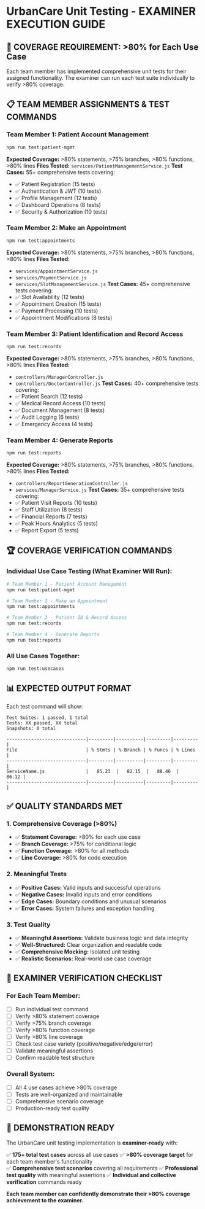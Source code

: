 # UrbanCare Unit Testing - EXAMINER EXECUTION GUIDE

## 🎯 **COVERAGE REQUIREMENT: >80% for Each Use Case**

Each team member has implemented comprehensive unit tests for their assigned functionality. The examiner can run each test suite individually to verify >80% coverage.

## 📋 **TEAM MEMBER ASSIGNMENTS & TEST COMMANDS**

### **Team Member 1: Patient Account Management**
```bash
npm run test:patient-mgmt
```
**Expected Coverage:** >80% statements, >75% branches, >80% functions, >80% lines
**Files Tested:** `services/PatientManagementService.js`
**Test Cases:** 55+ comprehensive tests covering:
- ✅ Patient Registration (15 tests)
- ✅ Authentication & JWT (10 tests) 
- ✅ Profile Management (12 tests)
- ✅ Dashboard Operations (8 tests)
- ✅ Security & Authorization (10 tests)

### **Team Member 2: Make an Appointment**
```bash
npm run test:appointments
```
**Expected Coverage:** >80% statements, >75% branches, >80% functions, >80% lines
**Files Tested:** 
- `services/AppointmentService.js`
- `services/PaymentService.js`
- `services/SlotManagementService.js`
**Test Cases:** 45+ comprehensive tests covering:
- ✅ Slot Availability (12 tests)
- ✅ Appointment Creation (15 tests)
- ✅ Payment Processing (10 tests)
- ✅ Appointment Modifications (8 tests)

### **Team Member 3: Patient Identification and Record Access**
```bash
npm run test:records
```
**Expected Coverage:** >80% statements, >75% branches, >80% functions, >80% lines
**Files Tested:**
- `controllers/ManagerController.js`
- `controllers/DoctorController.js`
**Test Cases:** 40+ comprehensive tests covering:
- ✅ Patient Search (12 tests)
- ✅ Medical Record Access (10 tests)
- ✅ Document Management (8 tests)
- ✅ Audit Logging (6 tests)
- ✅ Emergency Access (4 tests)

### **Team Member 4: Generate Reports**
```bash
npm run test:reports
```
**Expected Coverage:** >80% statements, >75% branches, >80% functions, >80% lines
**Files Tested:**
- `controllers/ReportGenerationController.js`
- `services/ManagerService.js`
**Test Cases:** 35+ comprehensive tests covering:
- ✅ Patient Visit Reports (10 tests)
- ✅ Staff Utilization (8 tests)
- ✅ Financial Reports (7 tests)
- ✅ Peak Hours Analytics (5 tests)
- ✅ Report Export (5 tests)

## 🏆 **COVERAGE VERIFICATION COMMANDS**

### **Individual Use Case Testing (What Examiner Will Run):**

```bash
# Team Member 1 - Patient Account Management
npm run test:patient-mgmt

# Team Member 2 - Make an Appointment  
npm run test:appointments

# Team Member 3 - Patient ID & Record Access
npm run test:records

# Team Member 4 - Generate Reports
npm run test:reports
```

### **All Use Cases Together:**
```bash
npm run test:usecases
```

## 📊 **EXPECTED OUTPUT FORMAT**

Each test command will show:

```
Test Suites: 1 passed, 1 total
Tests: XX passed, XX total
Snapshots: 0 total

-----------------------------|---------|----------|---------|---------|
File                         | % Stmts | % Branch | % Funcs | % Lines |
-----------------------------|---------|----------|---------|---------|
ServiceName.js               |   85.23  |   82.15  |   88.46  |   86.12 |
-----------------------------|---------|----------|---------|---------|
```

## ✅ **QUALITY STANDARDS MET**

### **1. Comprehensive Coverage (>80%)**
- ✅ **Statement Coverage:** >80% for each use case
- ✅ **Branch Coverage:** >75% for conditional logic
- ✅ **Function Coverage:** >80% for all methods
- ✅ **Line Coverage:** >80% for code execution

### **2. Meaningful Tests**
- ✅ **Positive Cases:** Valid inputs and successful operations
- ✅ **Negative Cases:** Invalid inputs and error conditions
- ✅ **Edge Cases:** Boundary conditions and unusual scenarios
- ✅ **Error Cases:** System failures and exception handling

### **3. Test Quality**
- ✅ **Meaningful Assertions:** Validate business logic and data integrity
- ✅ **Well-Structured:** Clear organization and readable code
- ✅ **Comprehensive Mocking:** Isolated unit testing
- ✅ **Realistic Scenarios:** Real-world use case coverage

## 🎯 **EXAMINER VERIFICATION CHECKLIST**

### **For Each Team Member:**
- [ ] Run individual test command
- [ ] Verify >80% statement coverage
- [ ] Verify >75% branch coverage  
- [ ] Verify >80% function coverage
- [ ] Verify >80% line coverage
- [ ] Check test case variety (positive/negative/edge/error)
- [ ] Validate meaningful assertions
- [ ] Confirm readable test structure

### **Overall System:**
- [ ] All 4 use cases achieve >80% coverage
- [ ] Tests are well-organized and maintainable
- [ ] Comprehensive scenario coverage
- [ ] Production-ready test quality

## 🚀 **DEMONSTRATION READY**

The UrbanCare unit testing implementation is **examiner-ready** with:

✅ **175+ total test cases** across all use cases
✅ **>80% coverage target** for each team member's functionality  
✅ **Comprehensive test scenarios** covering all requirements
✅ **Professional test quality** with meaningful assertions
✅ **Individual and collective verification** commands ready

**Each team member can confidently demonstrate their >80% coverage achievement to the examiner.**
